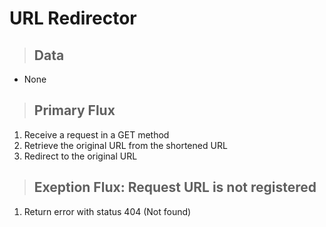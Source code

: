 # URL Redirector

> ## Data
* None

> ## Primary Flux
1. Receive a request in a GET method
2. Retrieve the original URL from the shortened URL
3. Redirect to the original URL

> ## Exeption Flux: Request URL is not registered
1. Return error with status 404 (Not found)